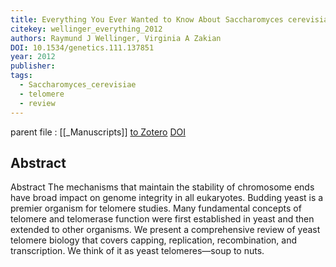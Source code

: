 ```yaml
---
title: Everything You Ever Wanted to Know About Saccharomyces cerevisiae Telomeres Beginning to End
citekey: wellinger_everything_2012
authors: Raymund J Wellinger, Virginia A Zakian
DOI: 10.1534/genetics.111.137851
year: 2012
publisher: 
tags:
  - Saccharomyces_cerevisiae
  - telomere
  - review
---
```

parent file : [[_Manuscripts]]
[to Zotero](zotero://select/items/@wellinger_everything_2012) [DOI](https://doi.org/10.1534/genetics.111.137851)

Abstract
---
Abstract
            The mechanisms that maintain the stability of chromosome ends have broad impact on genome integrity in all eukaryotes. Budding yeast is a premier organism for telomere studies. Many fundamental concepts of telomere and telomerase function were first established in yeast and then extended to other organisms. We present a comprehensive review of yeast telomere biology that covers capping, replication, recombination, and transcription. We think of it as yeast telomeres—soup to nuts.
